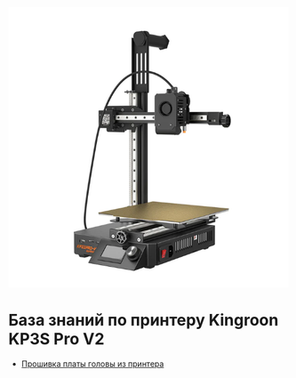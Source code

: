 ![Printer](img/printer.webp)
# База знаний по принтеру Kingroon KP3S Pro V2

* [Прошивка платы головы из принтера](./How%20to%20flash%20THR%20Board%20from%20printer.ru.md)